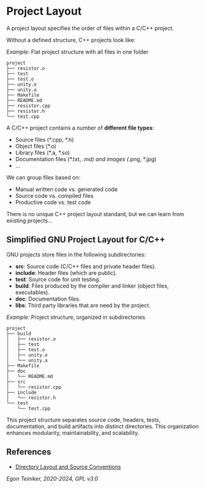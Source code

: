 # Project Layout 

A project layout specifies the order of files within a C/C++ project.

Without a defined structure, C++ projects look like:

_Example:_ Flat project structure with all files in one folder
```
project
├── resistor.o
├── test
├── test.o
├── unity.o
├── unity.a
├── Makefile
├── README.md
├── resistor.cpp
├── resistor.h
└── test.cpp
```

A C/C++ project contains a number of **different file types**:
* Source files (*.cpp, *.h)
* Object files (*.o)
* Library files (*.a, *.so)
* Documentation files (*.txt, *.md) and images (*.png, *.jpg)
* …

We can group files based on:
* Manual written code vs. generated code
* Source code vs. compiled files
* Productive code vs. test code

There is no unique C++ project layout standard, but we can learn from existing projects...

## Simplified GNU Project Layout for C/C++

GNU projects store files in the following subdirectories:  
* **src**: Source code (C/C++ files and private header files).
* **include**: Header files (which are public).
* **test**: Source code for unit testing.
* **build**: Files produced by the compiler and linker (object files, executables).  
* **doc**: Documentation files. 
* **libs**: Third party libraries that are need by the project.

_Example:_ Project structure, organized in subdirectories
```
project
├── build
│   ├── resistor.o
│   ├── test
│   ├── test.o
│   ├── unity.o
│   └── unity.a
├── Makefile
├── doc
│   └── README.md
├── src
│   └── resistor.cpp
├── include
│   └── resistor.h
└── test
    └── test.cpp
```

This project structure separates source code, headers, tests, documentation, 
and build artifacts into distinct directories. 
This organization enhances modularity, maintainability, and scalability.


## References

* [Directory Layout and Source Conventions](https://gcc.gnu.org/onlinedocs/libstdc++/manual/source_organization.html)



*Egon Teiniker, 2020-2024, GPL v3.0*